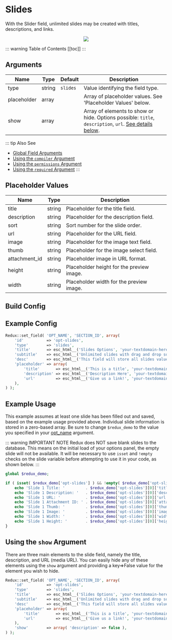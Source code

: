 # Slides
With the Slider field, unlimited slides may be created with titles, descriptions, and links.

<span style="display:block;text-align:center">![](./img/slides.png)</span>

::: warning Table of Contents
[[toc]]
:::

## Arguments
|Name|Type|Default|Description|
|--- |--- |--- |--- |
|type|string|`slides`|Value identifying the field type.|
|placeholder|array||Array of placeholder values.  See 'Placeholder Values' below.|
|show|array||Array of elements to show or hide. Options possible: `title`, `description`, `url`. [See details below](#using-the-show-argument). |

::: tip Also See
- [Global Field Arguments](../configuration/fields/arguments.md)
- [Using the `compiler` Argument](../configuration/fields/compiler.md)
- [Using the `permissions` Argument](../configuration/fields/permissions.md)
- [Using the `required` Argument](../configuration/fields/required.md)
:::

## Placeholder Values
|Name|Type|Description|
|--- |--- |--- |
|title|string|Placeholder for the title field.|
|description|string|Placeholder for the description field.|
|sort|string|Sort number for the slide order.|
|url|string|Placeholder for the URL field.|
|image|string|Placeholder for the image text field.|
|thumb|string|Placeholder for the image select field.|
|attachment_id|string|Placeholder image in URL format.|
|height|string|Placeholder height for the preview image.|
|width|string|Placeholder width for the preview image.|



## Build Config
<script>
import builder from './slides.json';
export default {
    data () {
        return {
            builder: builder,
            defaults: {
            }
        };
    }
}
</script>
<builder :builder_json="builder" :builder_defaults="defaults" />

## Example Config

```php
Redux::set_field( 'OPT_NAME', 'SECTION_ID', array(
    'id'          => 'opt-slides',
    'type'        => 'slides',
    'title'       => esc_html__('Slides Options', 'your-textdomain-here'),
    'subtitle'    => esc_html__('Unlimited slides with drag and drop sortings.', 'your-textdomain-here'),
    'desc'        => esc_html__('This field will store all slides values into a multidimensional array to use into a foreach loop.', 'your-textdomain-here')
    'placeholder' => array(
        'title'       => esc_html__('This is a title', 'your-textdomain-here'),
        'description' => esc_html__('Description Here', 'your-textdomain-here'),
        'url'         => esc_html__('Give us a link!', 'your-textdomain-here'),
    ),
) );
```

## Example Usage
This example assumes at least one slide has been filled out and saved, based on the example usage provided above. Individual slide information is stored in a zero-based array. Be sure to change `$redux_demo` to the value you specified in your [opt_name](../configuration/global_arguments.md#opt_name) argument.

::: warning IMPORTANT NOTE
Redux does NOT save blank slides to the database.  This means on the initial load of your options panel, the empty slide will not be available.  It will be necessary to use `isset` and `!empty` checks on the slide variable before attempting to use it in your code, as shown below.
:::

```php
global $redux_demo;

if ( isset( $redux_demo['opt-slides'] ) && !empty( $redux_demo['opt-slides'] ) ) {
    echo 'Slide 1 Title: '         . $redux_demo['opt-slides'][0]['title'];
    echo 'Slide 1 Description: '   . $redux_demo['opt-slides'][0]['description'];
    echo 'Slide 1 URL: '           . $redux_demo['opt-slides'][0]['url'];
    echo 'Slide 1 Attachment ID: ' . $redux_demo['opt-slides'][0]['attachment_id'];
    echo 'Slide 1 Thumb: '         . $redux_demo['opt-slides'][0]['thumb'];
    echo 'Slide 1 Image: '         . $redux_demo['opt-slides'][0]['image'];
    echo 'Slide 1 Width: '         . $redux_demo['opt-slides'][0]['width'];
    echo 'Slide 1 Height: '        . $redux_demo['opt-slides'][0]['height'];
}
```

## Using the `show` Argument
There are three main elements to the slide field, namely the title, description, and URL (media URL). You can easily hide
any of these elements using the `show` argument and providing a key=>False value for the element you wish to hide.

```php
Redux::set_field( 'OPT_NAME', 'SECTION_ID', array(
    'id'          => 'opt-slides',
    'type'        => 'slides',
    'title'       => esc_html__('Slides Options', 'your-textdomain-here'),
    'subtitle'    => esc_html__('Unlimited slides with drag and drop sortings.', 'your-textdomain-here'),
    'desc'        => esc_html__('This field will store all slides values into a multidimensional array to use into a foreach loop.', 'your-textdomain-here')
    'placeholder' => array(
        'title'       => esc_html__('This is a title', 'your-textdomain-here'),
        'url'         => esc_html__('Give us a link!', 'your-textdomain-here'),
    ),
    'show'        => array( 'description' => false ),
) );
```